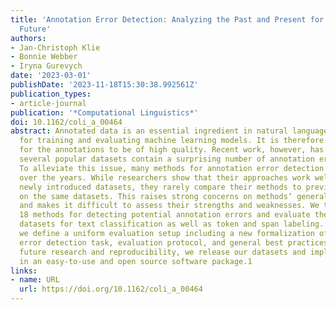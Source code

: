 ```yaml
---
title: 'Annotation Error Detection: Analyzing the Past and Present for a More Coherent
  Future'
authors:
- Jan-Christoph Klie
- Bonnie Webber
- Iryna Gurevych
date: '2023-03-01'
publishDate: '2023-11-18T15:30:38.992561Z'
publication_types:
- article-journal
publication: '*Computational Linguistics*'
doi: 10.1162/coli_a_00464
abstract: Annotated data is an essential ingredient in natural language processing
  for training and evaluating machine learning models. It is therefore very desirable
  for the annotations to be of high quality. Recent work, however, has shown that
  several popular datasets contain a surprising number of annotation errors or inconsistencies.
  To alleviate this issue, many methods for annotation error detection have been devised
  over the years. While researchers show that their approaches work well on their
  newly introduced datasets, they rarely compare their methods to previous work or
  on the same datasets. This raises strong concerns on methods’ general performance
  and makes it difficult to assess their strengths and weaknesses. We therefore reimplement
  18 methods for detecting potential annotation errors and evaluate them on 9 English
  datasets for text classification as well as token and span labeling. In addition,
  we define a uniform evaluation setup including a new formalization of the annotation
  error detection task, evaluation protocol, and general best practices. To facilitate
  future research and reproducibility, we release our datasets and implementations
  in an easy-to-use and open source software package.1
links:
- name: URL
  url: https://doi.org/10.1162/coli_a_00464
---
```

